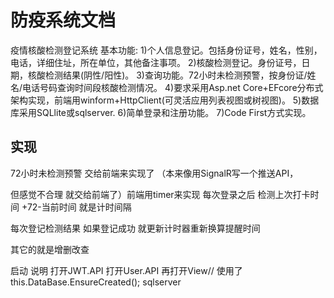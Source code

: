 # 防疫系统文档

疫情核酸检测登记系统
基本功能:
1)个人信息登记。包括身份证号，姓名，性别，电话，详细住址，所在单位，其他备注事项。
2)核酸检测登记。身份证号，日期，核酸检测结果(阴性/阳性)。
3)查询功能。72小时未检测预警，按身份证/姓名/电话号码查询时间段核酸检测情况。
4)要求采用Asp.net Core+EFcore分布式架构实现，前端用winform+HttpClient(可灵活应用列表视图或树视图)。
5)数据库采用SQLlite或sqlserver.
6)简单登录和注册功能。
7)Code First方式实现。

## 实现

72小时未检测预警 交给前端来实现了 （本来像用SignalR写一个推送API，

但感觉不合理 就交给前端了）前端用timer来实现 每次登录之后 检测上次打卡时间   +72-当前时间 就是计时间隔

每次登记检测结果 如果登记成功 就更新计时器重新换算提醒时间

其它的就是增删改查

启动 说明 打开JWT.API 打开User.API 再打开View// 使用了 this.DataBase.EnsureCreated(); sqlserver





